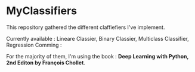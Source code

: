 # MyClassifiers

This repository gathered the different claffiefiers I've implement.

Currently available : Lineare Classier, Binary Classier, Multiclass Classifier, Regression
Comming : 

For the majority of them, I'm using the book : **Deep Learning with Python, 2nd Editon by François Chollet**.
